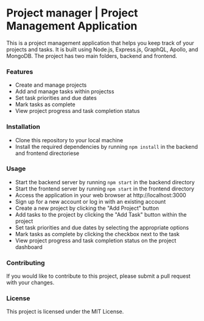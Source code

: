 <h1>Project manager | Project Management Application</h1>

This is a project management application that helps you keep track of your projects and tasks. It is built using Node.js, Express.js, GraphQL, Apollo, and MongoDB. The project has two main folders, backend and frontend.

<h3>Features</h3>
<ul>
<li>Create and manage projects</li>
<li>Add and manage tasks within projectss</li>
<li>Set task priorities and due dates</li>
<li>Mark tasks as complete</li>
<li>View project progress and task completion status</li>
</ul>

<h3>Installation</h3>
<ul>
<li>Clone this repository to your local machine</li>
<li>Install the required dependencies by running <code>npm install</code> in the backend and frontend directoriese</li>
</ul>

<h3>Usage</h3>
<ul>
<li>Start the backend server by running <code>npm start</code> in the backend directory</li>
<li>Start the frontend server by running <code>npm start</code> in the frontend directory</li>
<li>Access the application in your web browser at http://localhost:3000</li>
<li>Sign up for a new account or log in with an existing account</li>
<li>Create a new project by clicking the "Add Project" button</li>
<li>Add tasks to the project by clicking the "Add Task" button within the project</li>
<li>Set task priorities and due dates by selecting the appropriate options</li>
<li>Mark tasks as complete by clicking the checkbox next to the task</li>
<li>View project progress and task completion status on the project dashboard</li>
</ul>

<h3>Contributing</h3>
If you would like to contribute to this project, please submit a pull request with your changes.

<h3>License</h3>
This project is licensed under the MIT License.
